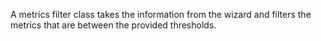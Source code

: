 A metrics filter class takes the information from the wizard and filters the metrics that are between the provided thresholds.
